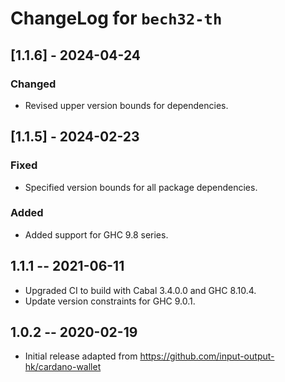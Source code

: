 # ChangeLog for `bech32-th`

## [1.1.6] - 2024-04-24

### Changed

- Revised upper version bounds for dependencies.

## [1.1.5] - 2024-02-23

### Fixed

- Specified version bounds for all package dependencies.

### Added

- Added support for GHC 9.8 series.

## 1.1.1 -- 2021-06-11

+ Upgraded CI to build with Cabal 3.4.0.0 and GHC 8.10.4.
+ Update version constraints for GHC 9.0.1.

## 1.0.2 -- 2020-02-19

+ Initial release adapted from https://github.com/input-output-hk/cardano-wallet
